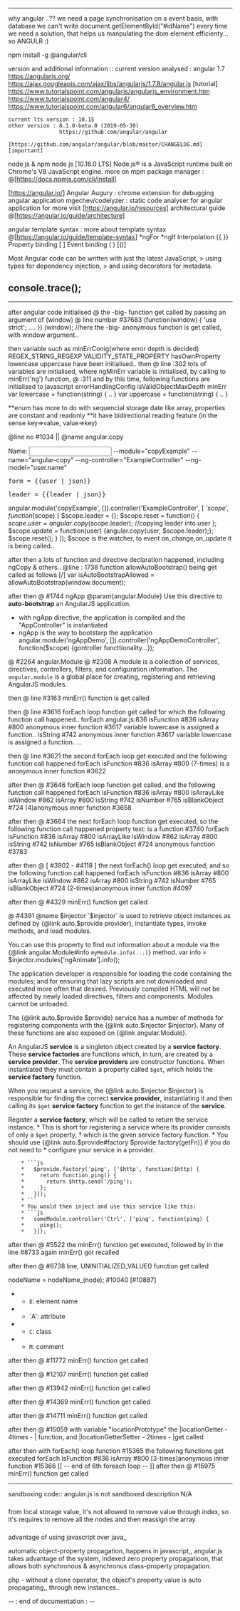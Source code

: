 -----------------------------------------------------------------------------------------
why angular ..??
    we need a page synchronisation on a event basis, with database
    we can't write document.getElementById("#idName") every time
    we need a solution, that helps us manpulating the dom element efficienty...
    so ANGULR :)

npm install -g @angular/cli

version and additional information ::
    current version analysed : angular 1.7
        https://angularjs.org/
        https://ajax.googleapis.com/ajax/libs/angularjs/1.7.8/angular.js
        [tutorial]  https://www.tutorialspoint.com/angularjs/angularjs_environment.htm
                    https://www.tutorialspoint.com/angular4/
                    https://www.tutorialspoint.com/angular6/angular6_overview.htm

    current lts version : 10.15
    other version : 8.1.0-beta.0 (2019-05-30)
                    https://github.com/angular/angular
                    [https://github.com/angular/angular/blob/master/CHANGELOG.md] [important]

node js & npm
    node js [10.16.0 LTS] Node.js® is a JavaScript runtime built on Chrome's V8 JavaScript engine.
    more on mpm package manager : @[https://docs.npmjs.com/cli/install]

[https://angular.io/]
    Angular Augury : chrome extension for debugging angular application
    mgechev/codelyzer : static code analyser for angular application
    for more visit [https://angular.io/resources]
    architectural guide @[https://angular.io/guide/architecture]

angular template syntax : more about template syntax @[https://angular.io/guide/template-syntax]
    *ngFor
    *ngIf
    Interpolation {{ }}
    Property binding [ ]
    Event binding ( )
    [()]


Most Angular code can be written with just the latest JavaScript,
    > using types for dependency injection,
    > and using decorators for metadata.


console.trace();
-----------------------------------------------------------------------------------------------------------------------------------
-----------------------------------------------------------------------------------------------------------------------------------



after angular code initialised @ the -big- function get called by passing an argument of (window)
@ line number #37683
(function(window) { 'use strict'; .... }) (window); //here the -big- anonymous function is get called, with window argument..



then variable such as
    minErrConig(where error depth is decided)
    REGEX_STRING_REGEXP
    VALIDITY_STATE_PROPERTY
    hasOwnProperty
    lowercase
    uppercase have been initialised..
then @ line :302 lots of variables are initialised, 
where ngMinErr variable is initialised, by calling to minErr('ng') function,  @ :311
and by this time, following functions are initialised to javascript
    errorHandlingConfig
    isValidObjectMaxDepth
    minErr
    var lowercase = function(string) { .. }
    var uppercase = function(string) { .. }



**enum has more to do with sequencial storage date like array, properties are constant and readonly
**it have bidirectional reading feature  (in the sense key=>value, value=>key)



@line no #1034  ||  @name angular.copy
<example module="copyExample" name="angular-copy">
  <div ng-controller="ExampleController">
  <label>Name: <input type="text" ng-model="user.name" /></label>
--module="copyExample" --name="angular-copy"
--ng-controller="ExampleController"
--ng-model="user.name"
<pre>form = {{user | json}}</pre>
<pre>leader = {{leader | json}}</pre>

angular.module('copyExample', []).controller('ExampleController', [
    '$scope', function($scope) {
    $scope.leader = {};
    $scope.reset = function() { $scope.user = angular.copy($scope.leader); //copying leader into user };
    $scope.update = function(user) {angular.copy(user, $scope.leader);};
    $scope.reset();
    }
  ]);
$scope is the watcher, to event on_change,on_update it is being called..



after then a lots of function and directive declaration happened, including ngCopy & others..
@line : 1738 function allowAutoBootstrap() being get called as follows [\/]
  var isAutoBootstrapAllowed = allowAutoBootstrap(window.document);



after then 
@ #1744 ngApp   @param{angular.Module}
Use this directive to **auto-bootstrap** an AngularJS application.
- with ngApp directive, the application is compiled and the "AppController" is instantiated
- ngApp is the way to bootstarp the application
angular.module('ngAppDemo', []).controller('ngAppDemoController', function($scope) {gontroller functtionality...});


@ #2264 angular.Module
@ #2308 A module is a collection of services, directives, controllers, filters, and configuration information.
The `angular.module` is a global place for creating, registering and retrieving AngularJS modules.


then @ line #3163 minErr() function is get called



then @ line #3616 forEach loop function get called
for which the following function call happened..
  forEach angular.js:836
  isFunction #836
  isArray #800
  anonymous inner function #3617
  variable lowercase is assigned a function..
  isString #742
  anonymous inner function #3617
  variable lowercase is assigned a function..
  ..



then @ line #3621 the second forEach loop get executed and the following function call happened
  forEach
  isFunction #836
  isArray #800
  (7-times) is a anonymous inner function #3622



after then @ #3646 forEach loop function get called, and the following function call happened
  forEach
  isFunction #836
  isArray #800
  isArrayLike
  isWindow #862
  isArray #800
  isString #742
  isNumber #765
  isBlankObject #724
  (4)anonymous inner function #3658



after then @ #3664 the next forEach loop function get executed, so the following function call happened
  property text: is a function #3740
  forEach
  isFunction #836
  isArray #800
  isArrayLike
  isWindow #862
  isArray #800
  isString #742
  isNumber #765
  isBlankObject #724
  anonymous function #3783



after then @ [ #3902 - #4118 ] the next forEach() loop get executed, and so the following function call happened
  forEach
  isFunction #836
  isArray #800
  isArrayLike
  isWindow #862
  isArray #800
  isString #742
  isNumber #765
  isBlankObject #724
  (2-times)anonymous inner function #4097



after then @ #4329 minErr() function get called



@ #4391
@name $injector
`$injector` is used to retrieve object instances as defined by
  {@link auto.$provide provider},
  instantiate types, invoke methods,
  and load modules.

  You can use this property to find out information about a module via the {@link angular.Module#info `myModule.info(...)`} method.
  var info = $injector.modules['ngAnimate'].info();

  The application developer is responsible for loading the code containing the modules; and for ensuring that lazy scripts are not downloaded and executed more often that desired.
  Previously compiled HTML will not be affected by newly loaded directives, filters and components.
  Modules cannot be unloaded.

  The {@link auto.$provide $provide} service has a number of methods for registering components with
  the {@link auto.$injector $injector}.
  Many of these functions are also exposed on {@link angular.Module}.

  An AngularJS **service** is a singleton object created by a **service factory**.
  These **service factories** are functions which, in turn, are created by a **service provider**.
  The **service providers** are constructor functions.
  When instantiated they must contain a property called `$get`, which holds the **service factory** function.
  
  When you request a service, the {@link auto.$injector $injector} is responsible for finding the correct **service provider**, instantiating it and then calling its `$get` **service factory** function to get the instance of the **service**.



Register a **service factory**, which will be called to return the service instance.
        * This is short for registering a service where its provider consists of only a `$get` property,
        * which is the given service factory function.
        * You should use {@link auto.$provide#factory $provide.factory(getFn)} if you do not need to
        * configure your service in a provider.

        * ```js
        *   $provide.factory('ping', ['$http', function($http) {
        *     return function ping() {
        *       return $http.send('/ping');
        *     };
        *   }]);
        * ```
        * You would then inject and use this service like this:
        * ```js
        *   someModule.controller('Ctrl', ['ping', function(ping) {
        *     ping();
        *   }]);



after then @ #5522 the minErr() function get executed, followed by in the line #8733 again minErr() got recalled



after then @ #8738 line, UNINITIALIZED_VALUE() function get called

nodeName = nodeName_(node); #10040
[#10887]
*   * `E`: element name
*   * `A': attribute
*   * `C`: class
*   * `M`: comment


after then @ #11772 minErr() function get called


after then @ #12107 minErr() function get called


after then @ #13942 minErr() function get called


after then @ #14369 minErr() function get called


after then @ #14711 minErr() function get called


after then @ #15059 with variable "locationPrototype" the |locationGetter - 4times - | function,
and |locationGetterSetter - 2times - |get called


after then with forEach() loop function #15365 the following functions get executed
  forEach
  isFunction #836
  isArray #800
  [3-times]anonymous inner function #15366
[[ -- end of 6th foreach loop -- ]]
after then @ #15975 minErr() function get called






------------------------------------------------------------------
sandboxing code::
angular.js is not sandboxed
description N/A


###
from local storage value, it's not allowed to remove value through index, so it's requires to remove all the nodes and then reassign the array

###
advantage of using javascript over java,,

automatic object-property propagation, happens in javascript,,
angular.js takes advantage of the system,
indexed zero property propagatioon, that allows both synchronous & asynchronus class-property propagation.


php - without a clone operator, the object's property value is auto propagating,, through new instances..



-- : end of documentation : --

